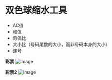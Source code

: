 # 双色球缩水工具
- AC值
- 和值
- 奇偶比
- 大小比（号码尾数的大小，而非号码本身的大小）
- 连号

**彩票**
![image](https://github.com/cloader/deceptive-tools/raw/master/tools.png)


**彩票2**
![image](https://github.com/cloader/deceptive-tools/raw/master/tools2.png)